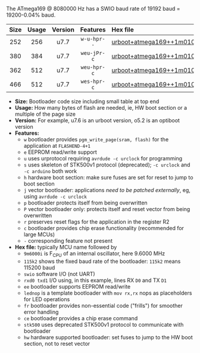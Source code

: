 The ATmega169 @ 8080000 Hz has a SWIO baud rate of 19192 baud = 19200-0.04% baud.

|Size|Usage|Version|Features|Hex file|
|:-:|:-:|:-:|:-:|:--|
|252|256|u7.7|`w-u-hpr--`|[urboot+atmega169++1m0100i++++2k4_swio_rxe0_txe1_hw.hex](https://raw.githubusercontent.com/stefanrueger/urboot.hex/main/mcus/atmega169/internal_oscillator/fint++1m0100_Hz/br++++2k4_bps/urboot+atmega169++1m0100i++++2k4_swio_rxe0_txe1_hw.hex)|
|380|384|u7.7|`weu-jPr-c`|[urboot+atmega169++1m0100i++++2k4_swio_rxe0_txe1_ee_lednop_fr_ce.hex](https://raw.githubusercontent.com/stefanrueger/urboot.hex/main/mcus/atmega169/internal_oscillator/fint++1m0100_Hz/br++++2k4_bps/urboot+atmega169++1m0100i++++2k4_swio_rxe0_txe1_ee_lednop_fr_ce.hex)|
|362|512|u7.7|`weu-hpr-c`|[urboot+atmega169++1m0100i++++2k4_swio_rxe0_txe1_ee_lednop_fr_ce_hw.hex](https://raw.githubusercontent.com/stefanrueger/urboot.hex/main/mcus/atmega169/internal_oscillator/fint++1m0100_Hz/br++++2k4_bps/urboot+atmega169++1m0100i++++2k4_swio_rxe0_txe1_ee_lednop_fr_ce_hw.hex)|
|466|512|u7.7|`wes-hpr-c`|[urboot+atmega169++1m0100i++++2k4_swio_rxe0_txe1_ee_lednop_fr_ce_stk500_hw.hex](https://raw.githubusercontent.com/stefanrueger/urboot.hex/main/mcus/atmega169/internal_oscillator/fint++1m0100_Hz/br++++2k4_bps/urboot+atmega169++1m0100i++++2k4_swio_rxe0_txe1_ee_lednop_fr_ce_stk500_hw.hex)|

- **Size:** Bootloader code size including small table at top end
- **Usage:** How many bytes of flash are needed, ie, HW boot section or a multiple of the page size
- **Version:** For example, u7.6 is an urboot version, o5.2 is an optiboot version
- **Features:**
  + `w` bootloader provides `pgm_write_page(sram, flash)` for the application at `FLASHEND-4+1`
  + `e` EEPROM read/write support
  + `u` uses urprotocol requiring `avrdude -c urclock` for programming
  + `s` uses skeleton of STK500v1 protocol (deprecated); `-c urclock` and `-c arduino` both work
  + `h` hardware boot section: make sure fuses are set for reset to jump to boot section
  + `j` vector bootloader: applications *need to be patched externally*, eg, using `avrdude -c urclock`
  + `p` bootloader protects itself from being overwritten
  + `P` vector bootloader only: protects itself and reset vector from being overwritten
  + `r` preserves reset flags for the application in the register R2
  + `c` bootloader provides chip erase functionality (recommended for large MCUs)
  + `-` corresponding feature not present
- **Hex file:** typically MCU name followed by
  + `9m6000i` is F<sub>CPU</sub> of an internal oscillator, here 9.6000 MHz
  + `115k2` shows the fixed baud rate of the bootloader: `115k2` means 115200 baud
  + `swio` software I/O (not UART)
  + `rxd0 txd1` I/O using, in this example, lines RX `D0` and TX `D1`
  + `ee` bootloader supports EEPROM read/write
  + `lednop` is a template bootloader with `mov rx,rx` nops as placeholders for LED operations
  + `fr` bootloader provides non-essential code ("frills") for smoother error handling
  + `ce` bootloader provides a chip erase command
  + `stk500` uses deprecated STK500v1 protocol to communicate with bootloader
  + `hw` hardware supported bootloader: set fuses to jump to the HW boot section, not to reset vector
